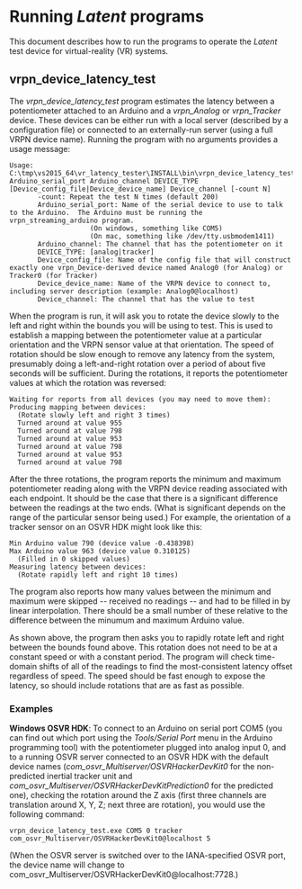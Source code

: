 # Running *Latent* programs

This document describes how to run the programs to operate
the *Latent* test device for virtual-reality (VR) systems.

## vrpn_device_latency_test

The *vrpn_device_latency_test* program estimates the latency between
a potentiometer attached to an Arduino and a *vrpn_Analog* or *vrpn_Tracker*
device.  These devices can be either run with a local server (described
by a configuration file) or connected to an externally-run server (using
a full VRPN device name).  Running the program with no arguments provides
a usage message:

	Usage: C:\tmp\vs2015_64\vr_latency_tester\INSTALL\bin\vrpn_device_latency_test.exe Arduino_serial_port Arduino_channel DEVICE_TYPE [Device_config_file|Device_device_name] Device_channel [-count N]
	       -count: Repeat the test N times (default 200)
	       Arduino_serial_port: Name of the serial device to use to talk to the Arduino.  The Arduino must be running the vrpn_streaming_arduino program.
	                    (On windows, something like COM5)
	                    (On mac, something like /dev/tty.usbmodem1411)
	       Arduino_channel: The channel that has the potentiometer on it
	       DEVICE_TYPE: [analog|tracker]
	       Device_config_file: Name of the config file that will construct exactly one vrpn_Device-derived device named Analog0 (for Analog) or Tracker0 (for Tracker)
	       Device_device_name: Name of the VRPN device to connect to, including server description (example: Analog0@localhost)
	       Device_channel: The channel that has the value to test

When the program is run, it will ask you to rotate the device slowly to the left and right
within the bounds you will be using to test.  This is used to establish a mapping between
the potentiometer value at a particular orientation and the VRPN sensor value at that
orientation.  The speed of rotation should be slow enough to remove any latency from the
system, presumably doing a left-and-right rotation over a period of about five seconds
will be sufficient.  During the rotations, it reports the potentiometer values at which
the rotation was reversed:

    Waiting for reports from all devices (you may need to move them):
    Producing mapping between devices:
      (Rotate slowly left and right 3 times)
      Turned around at value 955
      Turned around at value 798
      Turned around at value 953
      Turned around at value 798
      Turned around at value 953
      Turned around at value 798

After the three rotations, the program reports the minimum and maximum potentiometer
reading along with the VRPN device reading associated with each endpoint.  It should
be the case that there is a significant difference between the readings at the two
ends.  (What is significant depends on the range of the particular sensor being used.)
For example, the orientation of a tracker sensor on an OSVR HDK might look like this:

    Min Arduino value 790 (device value -0.438398)
    Max Arduino value 963 (device value 0.310125)
      (Filled in 0 skipped values)
    Measuring latency between devices:
      (Rotate rapidly left and right 10 times)

The program also reports how many values between the minimum and maximum were
skipped -- received no readings -- and had to be filled in by linear interpolation.
There should be a small number of these relative to the difference between the
minumum and maximum Arduino value.

As shown above, the program then asks you to rapidly rotate left and right between
the bounds found above.  This rotation does not need to be at a constant speed or
with a constant period.  The program will check time-domain shifts of all of the
readings to find the most-consistent latency offset regardless of speed.  The speed
should be fast enough to expose the latency, so should include rotations that are
as fast as possible.

### Examples

**Windows OSVR HDK**: To connect to an Arduino on serial port COM5 (you can find
out which port using the *Tools/Serial Port* menu in the Arduino programming tool)
with the potentiometer plugged into analog input 0,
and to a running OSVR server connected to an OSVR HDK with the default device names
(*com_osvr_Multiserver/OSVRHackerDevKit0* for the non-predicted inertial tracker
unit and *com_osvr_Multiserver/OSVRHackerDevKitPrediction0* for the predicted one),
checking the rotation around the Z axis (first three channels are translation around
X, Y, Z; next three are rotation), you would use the following command:

	vrpn_device_latency_test.exe COM5 0 tracker com_osvr_Multiserver/OSVRHackerDevKit0@localhost 5

(When the OSVR server is switched over to the IANA-specified OSVR port, the device name will change to com_osvr_Multiserver/OSVRHackerDevKit0@localhost:7728.)


